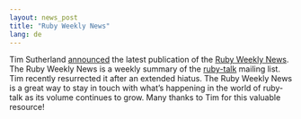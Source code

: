 ```yaml
---
layout: news_post
title: "Ruby Weekly News"
lang: de
---
```


Tim Sutherland [announced][1] the latest publication of the [Ruby Weekly
News][2]. The Ruby Weekly News is a weekly summary of the [ruby-talk][3]
mailing list. Tim recently resurrected it after an extended hiatus. The
Ruby Weekly News is a great way to stay in touch with what’s happening
in the world of ruby-talk as its volume continues to grow. Many thanks
to Tim for this valuable resource!



[1]: http://ruby-talk.org/cgi-bin/scat.rb/ruby/ruby-talk/131807 
[2]: http://rubygarden.org/ruby/ruby?RubyNews/2005-02-14 
[3]: http://www.ruby-talk.org 
